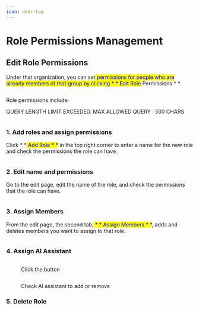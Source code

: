 ```yaml
---
icon: user-tag
---
```


# Role Permissions Management

## Edit Role Permissions

Under that organization, you can set<mark style="color:blue;"> permissions for people who are already members of that group by clicking \* \* Edit Role</mark> Permissions \* \*.

<figure><img src=".gitbook/assets/截圖 2025-04-25 中午12.34.17.png" alt=""><figcaption></figcaption></figure>

Role permissions include:

QUERY LENGTH LIMIT EXCEEDED. MAX ALLOWED QUERY : 500 CHARS

<figure><img src=".gitbook/assets/截圖 2025-07-29 中午12.57.43.png" alt=""><figcaption></figcaption></figure>

### 1. Add roles and assign permissions

Click \* \*<mark style="color:blue;"> Add Role \* \*</mark> in the top right corner to enter a name for the new role and check the permissions the role can have.

<figure><img src=".gitbook/assets/截圖 2025-04-25 中午12.35.29.png" alt=""><figcaption></figcaption></figure>

### 2. Edit name and permissions

Go to the edit page, edit the name of the role, and check the permissions that the role can have.

<figure><img src=".gitbook/assets/截圖 2025-07-29 中午12.58.39.png" alt=""><figcaption></figcaption></figure>

### 3. Assign Members

From the edit page, the second tab,<mark style="color:blue;"> \* \* Assign Members \* \*</mark>, adds and deletes members you want to assign to that role.

<figure><img src=".gitbook/assets/截圖 2025-04-25 中午12.36.38.png" alt=""><figcaption></figcaption></figure>

### 4. Assign AI Assistant

<figure><img src=".gitbook/assets/截圖 2025-07-29 中午12.59.08 (2).png" alt=""><figcaption><p>Click the button</p></figcaption></figure>

<figure><img src=".gitbook/assets/截圖 2025-07-29 中午12.59.19.png" alt=""><figcaption><p>Check AI assistant to add or remove</p></figcaption></figure>

### 5. Delete Role

<figure><img src=".gitbook/assets/截圖 2025-04-25 中午12.38.23.png" alt=""><figcaption></figcaption></figure>